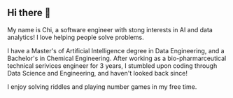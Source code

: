 ## Hi there 👋

<!--
**optimak/optimak** is a ✨ _special_ ✨ repository because its `README.md` (this file) appears on your GitHub profile.

Here are some ideas to get you started:

- 🔭 I’m currently working on ...
- 🌱 I’m currently learning ...
- 👯 I’m looking to collaborate on ...
- 🤔 I’m looking for help with ...
- 💬 Ask me about ...
- 📫 How to reach me: ...
- 😄 Pronouns: ...
- ⚡ Fun fact: ...
-->
My name is Chi, a software engineer with stong interests in AI and data analytics!
I love helping people solve problems. 

I have a Master's of Artificial Intelligence degree in Data Engineering, and a Bachelor's in Chemical Engineering.
After working as a bio-pharmarceutical technical serivices engineer for 3 years, I stumbled upon coding through Data Science and Engineering, and haven't looked back since!

I enjoy solving riddles and playing number games in my free time.
